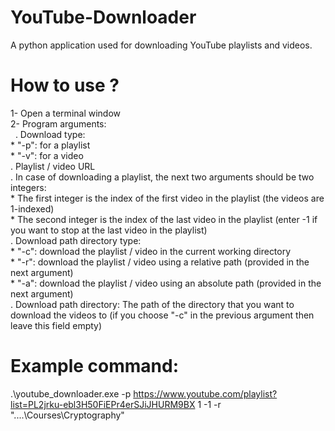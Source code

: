 # YouTube-Downloader
A python application used for downloading YouTube playlists and videos.

# How to use ?
1- Open a terminal window<br />
2- Program arguments:<br />
&nbsp;&nbsp;. Download type:<br />
    * "-p": for a playlist<br />
    * "-v": for a video<br />
  . Playlist / video URL<br />
  . In case of downloading a playlist, the next two arguments should be two integers:<br />
    * The first integer is the index of the first video in the playlist (the videos are 1-indexed)<br />
    * The second integer is the index of the last video in the playlist (enter -1 if you want to stop at the last video in the playlist)<br />
  . Download path directory type:<br />
    * "-c": download the playlist / video in the current working directory<br />
    * "-r": download the playlist / video using a relative path (provided in the next argument)<br />
    * "-a": download the playlist / video using an absolute path (provided in the next argument)<br />
  . Download path directory: The path of the directory that you want to download the videos to (if you choose "-c" in the previous argument then leave this field empty)<br />

# Example command:
.\youtube_downloader.exe -p https://www.youtube.com/playlist?list=PL2jrku-ebl3H50FiEPr4erSJiJHURM9BX 1 -1 -r "..\..\Courses\Cryptography"
